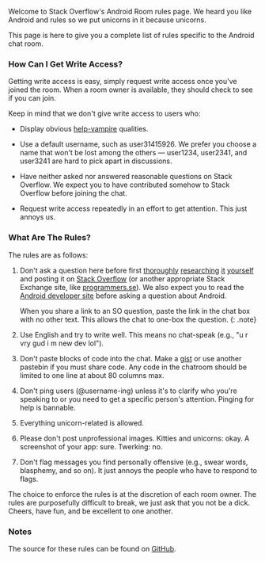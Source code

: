 <!-- Revision 4 -->
<!-- Note: requires kramdown -->

<section markdown='1'>

Welcome to Stack Overflow's Android Room rules page. We heard you like Android and rules so we put unicorns in it because unicorns.

This page is here to give you a complete list of rules specific to the Android chat room.

</section>


### How Can I Get Write Access?

<section markdown='1'>

Getting write access is easy, simply request write access once you've joined the room. When a room owner is available, they should check to see if you can join.

Keep in mind that we don't give write access to users who:

- Display obvious [help-vampire](http://slash7.com/2006/12/22/vampires/) qualities.

- Use a default username, such as user31415926. We prefer you choose a name that won't be lost among the others — user1234, user2341, and user3241 are hard to pick apart in discussions.

- Have neither asked nor answered reasonable questions on Stack Overflow. We expect you to have contributed somehow to Stack Overflow before joining the chat.

- Request write access repeatedly in an effort to get attention. This just annoys us.

</section>


### What Are The Rules?

<section markdown='1'>

The rules are as follows:

1. Don't ask a question here before first [thoroughly](http://stackoverflow.com/search) [researching](http://programmers.stackexchange.com/search) [it](https://www.google.com) [yourself](http://www.ietf.org/rfc.html) and posting it on [Stack Overflow](http://stackoverflow.com/) (or another appropriate Stack Exchange site, like [programmers.se](http://programmers.stackexchange.com/)). We also expect you to read the [Android developer site](http://developer.android.com/) before asking a question about Android.

    When you share a link to an SO question, paste the link in the chat box with no other text. This allows the chat to one-box the question.
    {: .note}

2. Use English and try to write well. This means no chat-speak (e.g., "u r vry gud i m new dev lol").

3. Don't paste blocks of code into the chat. Make a [gist] or use another pastebin if you must share code. Any code in the chatroom should be limited to one line at about 80 columns max.

4. Don't ping users (@username-ing) unless it's to clarify who you're speaking to or you need to get a specific person's attention. Pinging for help is bannable.

5. Everything unicorn-related is allowed.

6. Please don't post unprofessional images. Kitties and unicorns: okay. A screenshot of your app: sure. Twerking: no.

7. Don't flag messages you find personally offensive (e.g., swear words, blasphemy, and so on). It just annoys the people who have to respond to flags.

The choice to enforce the rules is at the discretion of each room owner. The rules are purposefully difficult to break, we just ask that you not be a dick. Cheers, have fun, and be excellent to one another.

[gist]: https://gist.github.com/

</section>

### Notes

<section markdown='1'>

The source for these rules can be found on [GitHub](https://github.com/room-15/room-15.github.io).

</section>
